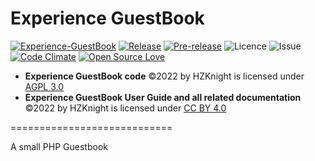 Experience GuestBook
====================

[![Experience-GuestBook](https://github.com/HZKnight/Experience-GuestBook/workflows/php/badge.svg)](https://github.com/HZKnight/Experience-GuestBook/actions)
[![Release](https://img.shields.io/github/release/lucliscio/Experience-GuestBook.svg)](https://github.com/lucliscio/fanKounter/releases/latest) 
[![Pre-release](https://img.shields.io/github/tag-pre/lucliscio/Experience-GuestBook.svg?label=pre-release)](https://github.com/lucliscio/Experience-GuestBook/releases/tag/v5.1.0-rc.1)
![Licence](https://img.shields.io/github/license/lucliscio/Experience-GuestBook.svg)
![Issue](https://img.shields.io/github/issues/lucliscio/Experience-GuestBook.svg)
[![Code Climate](https://codeclimate.com/github/lucliscio/Experience-GuestBook/badges/gpa.svg)](https://codeclimate.com/github/lucliscio/fanKounter)
[![Open Source Love](https://badges.frapsoft.com/os/v1/open-source.svg?v=103)](https://github.com/ellerbrock/open-source-badges/)

- **Experience GuestBook code** ©2022 by HZKnight is licensed under [AGPL 3.0](https://www.gnu.org/licenses/agpl-3.0.html)
- **Experience GuestBook User Guide and all related documentation** ©2022 by HZKnight is licensed under [CC BY 4.0](https://creativecommons.org/licenses/by/4.0/?ref=chooser-v1) 

============================

A small PHP Guestbook
